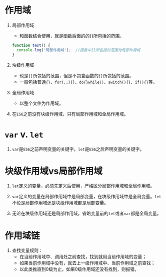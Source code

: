 # 作用域

1. 局部作用域
    - 和函数结合使用，就是函数后面的的{}所包括的范围。
    ```javascript
    function test() {
      console.log('局部作用域');  //函数中{}所包括的范围为局部作用域
    }
    ```
    
2. 块级作用域
    - 也是`{}`所包括的范围，但是不包含函数的`{}`所包括的范围。
    - 一般包括普通`{}`、`for(;;){}`、`do{}while()`、`switch(){}`、`if(){}`等。
    
3. 全局作用域
    
    - 以整个文件为作用域。
    
4. 在`ES6`之前没有块级作用域，只有局部作用域和全局作用域。


# `var` v. `let`

1. `var`是`ES6`之前声明变量的关键字。`let`是`ES6`之后声明变量的关键字。

# 块级作用域vs局部作用域

1. `let`定义的变量，必须先定义后使用，严格区分局部作用域和全局作用域。

2. `var`定义的变量在局部作用域中是局部变量，在块级作用域中是全局变量。`let`不论是局部作用域还是块级作用域都是局部变量。

3. 无论在块级作用域还是局部作用域，省略变量前的`let`或者`var`都是全局变量。

# 作用域链

1. 查找变量规则：
    - 在当前作用域中、调用处之前查找，找到就用当前作用域的变量；
    - 如果当前作用域中没有，就去上一级作用域中、当前作用域之前查找；
    - 以此类推直到0级为止，如果0级作用域还没有找到，则报错。